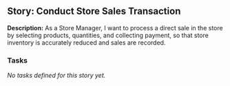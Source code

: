 ## Story: Conduct Store Sales Transaction

**Description:**
As a Store Manager, I want to process a direct sale in the store by selecting products, quantities, and collecting payment, so that store inventory is accurately reduced and sales are recorded.

### Tasks

_No tasks defined for this story yet._
